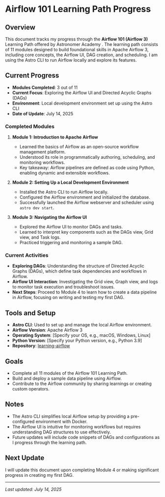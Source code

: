 # Airflow 101 Learning Path Progress

## Overview
This document tracks my progress through the **Airflow 101 (Airflow 3)** Learning Path offered by Astronomer Academy [](https://academy.astronomer.io/path/airflow-101). The learning path consists of 11 modules designed to build foundational skills in Apache Airflow 3, including core concepts, the Airflow UI, DAG creation, and scheduling. I am using the Astro CLI to run Airflow locally and explore its features.

## Current Progress
- **Modules Completed**: 3 out of 11
- **Current Focus**: Exploring the Airflow UI and Directed Acyclic Graphs (DAGs)
- **Environment**: Local development environment set up using the Astro CLI [](https://www.astronomer.io/docs/astro/cli/install-cli)
- **Date of Update**: July 14, 2025

### Completed Modules
1. **Module 1: Introduction to Apache Airflow**
   - Learned the basics of Airflow as an open-source workflow management platform.
   - Understood its role in programmatically authoring, scheduling, and monitoring workflows.
   - Key takeaway: Airflow pipelines are defined as code using Python, enabling dynamic and extensible workflows.

2. **Module 2: Setting Up a Local Development Environment**
   - Installed the Astro CLI to run Airflow locally.
   - Configured the Airflow environment and initialized the database.
   - Successfully launched the Airflow webserver and scheduler using `astro dev start`.

3. **Module 3: Navigating the Airflow UI**
   - Explored the Airflow UI to monitor DAGs and tasks.
   - Learned to interpret key components such as the DAGs view, Grid view, and Task logs.
   - Practiced triggering and monitoring a sample DAG.

### Current Activities
- **Exploring DAGs**: Understanding the structure of Directed Acyclic Graphs (DAGs), which define task dependencies and workflows in Airflow.
- **Airflow UI Interaction**: Investigating the Grid view, Graph view, and logs to monitor task execution and troubleshoot issues.
- **Next Steps**: Proceed to Module 4 to learn how to create a data pipeline in Airflow, focusing on writing and testing my first DAG.

## Tools and Setup
- **Astro CLI**: Used to set up and manage the local Airflow environment.
- **Airflow Version**: Apache Airflow 3
- **Operating System**: [Specify your OS, e.g., macOS, Windows, Linux]
- **Python Version**: [Specify your Python version, e.g., Python 3.9]
- **Repository**: [learning-airflow](https://github.com/[your-username]/learning-airflow)

## Goals
- Complete all 11 modules of the Airflow 101 Learning Path.
- Build and deploy a sample data pipeline using Airflow.
- Contribute to the Airflow community by sharing learnings or creating custom operators.

## Notes
- The Astro CLI simplifies local Airflow setup by providing a pre-configured environment with Docker.
- The Airflow UI is intuitive for monitoring workflows but requires understanding DAG structures to use effectively.
- Future updates will include code snippets of DAGs and configurations as I progress through the learning path.

## Next Update
I will update this document upon completing Module 4 or making significant progress in creating my first DAG.

---

*Last updated: July 14, 2025*
